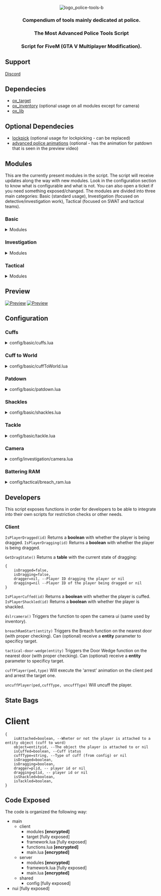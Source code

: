 <div align="center">

![logo_police-tools-b](https://github.com/tugamars/tugamars-fivem/assets/25794492/835db55e-aeb8-49fd-8b22-9df6de4d1628)

### Compendium of tools mainly dedicated at police. 
### The Most Advanced Police Tools Script
### Script for FiveM (GTA V Multiplayer Modification).
</div>

## Support
[Discord](https://discord.tugamars.com)

## Dependecies
- [ox_target](https://github.com/overextended/ox_target)
- [ox_inventory](https://github.com/overextended/ox_inventory) (optional usage on all modules except for camera)
- [ox_lib](https://github.com/overextended/ox_lib)

## Optional Dependecies
- [lockpick](https://github.com/baguscodestudio/lockpick) (optional usage for lockpicking - can be replaced)
- [advanced police animations](https://forum.cfx.re/t/paid-advanced-police-animations/5173115) (optional - has the animation for patdown that is seen in the preview video)

## Modules
This are the currently present modules in the script. The script will receive updates along the way with new modules.
Look in the configuration section to know what is configurable and what is not. You can also open a ticket if you need something exposed/changed.
The modules are divided into three main categories: Basic (standard usage), Investigation (focused on detective/investigation work), Tactical (focused on SWAT and tactical teams). 

### Basic
<details>
<summary>Modules</summary>

#### Cuffs
Modular cuffing system highly configurable.
Comes with 3 pre-configured cuffing types (back cuff, front cuff and zipties). You can configure position (front/back), animation and items required (or no items at all) for each, as well as configure actions to remove it.
Standard cuffs comes with 3 pre-configured ways of being removed:
1) Uncuffing normally (using a key)
2) Cutting the cuffs/zipties (using a boltcutter or similar)
3) Lockping the cuffs [not available for zipties]

While cuffed the player won't be able to get into vehicles without help, won't be able to jump and won't be able to pull a gun.

#### Cuff to the world
Cuff a player to any object in the map. The maximum and minimum size of the object are configurable.
You can also use a list of objects instead of checking for size.
See Configuration for more information.

#### Grab
Drag a player with a proper walking animation being executed on the dragged player.
No configuration currently available.

#### Patdown
Quickly patdown a player, it will execute a animation (configurable) and then will return the items (configurable) that are present in the target player inventory/weaponwheel (or both - configurable).
See Configuration for more information.

#### Shackles
Restrains the legs of a player, makes him walk slower, doesn't allow to run.
Objects, ways of removing (similar to cuffs) and walkstyles are configurable.

#### Sit/Unseat in car
Immersive sit/unseat from vehicle with proper animations.
Vehicle needs to be unlocked for seat/unseat to work.

#### Tackle
Optimized and enhanced tackle system. The victim needs to press space to get up or otherwise they need to wait a configurable amount at which time it will let them up.
See Configuration for more information.
</details>

### Investigation

<details>
    <summary>Modules</summary>

### DSLR Camera
Realistic DSLR Camera with a interface 100% matching a real-life camera.
Take pictures that are automatically saved, zoom as much as you need, share your pictures with others.
Requires inventory to work for now.
Configuration is available.

</details>

### Tactical

<details>
    <summary>Modules</summary>

### Door Wedges
Inspired on SWAT 4 and Ready or Not, door wedges can be placed on doors to prevent them from being opened.
While they can be removed, it will take a few minutes and skill after being located.

### Battering RAM
Realistic hand-held Battering RAM to bring doors down (and also unlock them in locking systems).

</details>

## Preview
[![Preview](https://img.youtube.com/vi/bG943hVCae0/0.jpg)](https://www.youtube.com/watch?v=bG943hVCae0)
[![Preview](https://img.youtube.com/vi/Q5yts6gh6I8/0.jpg)](https://www.youtube.com/watch?v=Q5yts6gh6I8)

## Configuration

### Cuffs
<details>
    <summary>config/basic/cuffs.lua</summary>

```lua


--Cuffs module

Config.Cuffs={};

Config.Cuffs.Anims = {
    ["arrestee_back"]={
        dict="mp_arrest_paired",
        clip="crook_p2_back_left",
    },
    ["cop_back"]={
        dict="mp_arrest_paired",
        clip="cop_p2_back_left",
    },
    ["cop_front"]={
        dict="missheistfbisetup1",
        clip="unlock_loop_janitor"
    }
}

Config.Cuff = {
    ["fc"] = { -- front cuff command="/fc"
        name="Front Cuff Player",
        icon="handcuffs",
        direction=1, --Direction. Nil = do not check; 1 - front; 2 - behind; Direction where the target ped needs to be relative to player.
        animDo= {
            cop="cop_front",
        },
        animation={
            dict="anim@move_m@prisoner_cuffed",
            clip="idle",
        },
        uncuffAnim={
            dict="mp_arresting",
            clip="a_uncuff",
        },
        object={
            prop="p_cs_cuffs_02_s",
            rotation = {
                ["x"] = 0.0,
                ["y"] = -106.03,
                ["z"] = -0.015
            },
            position = {
                ["x"] = -0.07,
                ["y"] = 0.0,
                ["z"] = 0.075
            }
        },
        sound = {
            file="cuff",
            volume=0.5
        },
        actions = {
            cuff = {
                active = true,
                itemRequired=true,
                itemName="handcuffs",
            },
            uncuff = {
                active = true,
                itemRequired=true,
                itemName="handcuffs_key",
            },
            forceRemove = {
                active = true,
                itemRequired=true,
                itemName="boltcutter"
            },
            lockPick = {
                active = true,
                itemRequired=true,
                itemName="lockpicker"
            }
        }
    },
    ["bc"] = { -- back cuff (command=/bc)
        name="Back Cuff Player",
        icon="handcuffs",
        direction=2,
        animDo= {
            cop="cop_back",
            arrestee="arrestee_back",

        },
        animation={
            dict="mp_arresting",
            clip="idle",
        },
        uncuffAnim={
            dict="re@stag_do@",
            clip="untie_ped",
        },
        object={
            prop="p_cs_cuffs_02_s",
            rotation = {
                ["x"] = 118.683,
                ["y"] = -113.712,
                ["z"] = -340.35,
            },
            position = {
                ["x"] = -0.041,
                ["y"] = 0.063,
                ["z"] = 0.025
            }
        },
        sound = {
            file="cuff",
            volume=0.5,
        },
        actions = {
            cuff = {
                active = true,
                itemRequired=true,
                itemName="handcuffs",
            },
            uncuff = {
                active = true,
                itemRequired=true,
                itemName="handcuffs_key",
            },
            forceRemove = {
                active = true,
                itemRequired=true,
                itemName="boltcutter"
            },
            lockPick = {
                active = true,
                itemRequired=true,
                itemName="lockpicker"
            }
        }
    },
    ["ziptie"] = { -- zipties = (/ziptie)
        name="Ziptie Player",
        icon="handcuffs",
        direction=2,
        animDo= {
            cop="cop_back",
            arrestee="arrestee_back",

        },
        animation={
            dict="re@stag_do@idle_a",
            clip="idle_a_ped",
        },
        uncuffAnim={
            dict="re@stag_do@",
            clip="untie_ped",
        },
        object={
            prop="hei_prop_zip_tie_positioned",
            rotation = {
                ["x"] = -184.003,
                ["y"] = -101.33,
                ["z"] = -101.0,
            },
            position = {
                ["x"] = -0.036,
                ["y"] = -0.056,
                ["z"] = 0.015
            }
        },
        sound = {
            file="ziptie",
            volume=0.5
        },
        actions = {
            cuff = {
                active = true,
                itemRequired=true,
                itemName="zipties",
            },
            uncuff = {
                active = true,
                itemRequired=true,
                itemName="handcuffs_key",
            },
            forceRemove = {
                active = true,
                itemRequired=true,
                itemName="boltcutter"
            },
        }
    },
};

Config.Cuffs.Skillcheck = { --Skillcheck on the player getting cuffed to try and escape
    Enable=true,
    Difficulties={'medium'},
    Keys={'w','a','s','d'}
}
```

</details>

### Cuff to World
<details>
    <summary>config/basic/cuffToWorld.lua</summary>

```lua
Config.cuffToWorld = {
    type="size", -- size or object
    size = {
        max=5.0,
        min=0.2,
    },
    objectList={
        'prop_streetlight_01','prop_streetlight_01b','prop_streetlight_02','prop_streetlight_03','prop_streetlight_03b','prop_streetlight_03c','prop_streetlight_03d','prop_streetlight_03e','prop_streetlight_04','prop_streetlight_05','prop_streetlight_05_b','prop_streetlight_06','prop_streetlight_07a','prop_streetlight_07b','prop_streetlight_08','prop_streetlight_09','prop_streetlight_10','prop_streetlight_11a','prop_streetlight_11b','prop_streetlight_11c','prop_streetlight_12a','prop_streetlight_12b','prop_streetlight_14a','prop_streetlight_15a','prop_streetlight_16a'
    }
};
```
</details>

### Patdown
<details>
    <summary>config/basic/patdown.lua</summary>

```lua
Config.Patdown = {
    Enable = true,
    Anims = {
        Executor = {
            lib = "frisk@animation",
            anim = "frisk_clip"
        },
        Victim = {
            car = {
                {
                    lib = "handsonhood@animation",
                    clip = "handsonhood_clip",
                },
                {
                    lib = "handsonhood2@animation",
                    clip = "handsonhood2_clip",
                },
                {
                    lib = "handsonhood3@animation",
                    clip = "handsonhood3_clip",
                }
            },
            nocar = {
                {
                    lib = "handsonhood3@animation",
                    clip = "handsonhood3_clip",
                }
            }
        }
    },
    Check = {
        WeaponWheel=false,
        InventoryItems=true,
    },
    InventoryItems={
        ["WEAPON_PISTOL"]="pistol"
    },
    CategoryTexts={
        ["long_rifle"]="Long Weapon",
        ["pistol"]="Small Weapon",
        ["smg"]="Medium Weapon",
        ["melee"]="Melee",
        ["shotgun"]="Medium Weapon",
        ["throwable"]="Feels like a grenade",
        ["other"]="Something unknown",
        ["heavy_weapon"]="Arsenal",
    },
    WeaponsList = {
        ["weapon_advancedrifle"]="long_rifle",
        ["weapon_appistol"]="pistol",
        ["weapon_assaultrifle"]="long_rifle",
        ["weapon_assaultrifle_mk2"]="long_rifle",
        ["weapon_assaultshotgun"]="shotgun",
        ["weapon_assaultsmg"]="smg",
        ["weapon_autoshotgun"]="shotgun",
        ["weapon_bat"]="melee",
        ["weapon_ball"]="throwable",
        ["weapon_battleaxe"]="melee",
        ["weapon_bottle"]="melee",
        ["weapon_bullpuprifle"]="long_rifle",
        ["weapon_bullpuprifle_mk2"]="long_rifle",
        ["weapon_bullpupshotgun"]="shotgun",
        ["weapon_bzgas"]="throwable",
        ["weapon_carbinerifle"]="long_rifle",
        ["weapon_carbinerifle_mk2"]="long_rifle",
        ["weapon_combatmg"]="long_rifle",
        ["weapon_combatmg_mk2"]="long_rifle",
        ["weapon_combatpdw"]="smg",
        ["weapon_combatpistol"]="pistol",
        ["weapon_compactlauncher"]="heavy_weapon",
        ["weapon_compactrifle"]="long_rifle",
        ["weapon_crowbar"]="melee",
        ["weapon_dagger"]="melee",
        ["weapon_dbshotgun"]="shotgun",
        ["weapon_doubleaction"]="pistol",
        ["weapon_fireextinguisher"]="other",
        ["weapon_firework"]="heavy_weapon",
        ["weapon_flare"]="throwable",
        ["weapon_flaregun"]="pistol",
        ["weapon_flashlight"]="melee",
        ["weapon_golfclub"]="melee",
        ["weapon_grenade"]="throwable",
        ["weapon_grenadelauncher"]="heavy_weapon",
        ["weapon_gusenberg"]="long_rifle",
        ["weapon_hammer"]="melee",
        ["weapon_hatchet"]="melee",
        ["weapon_heavypistol"]="pistol",
        ["weapon_heavyshotgun"]="shotgun",
        ["weapon_heavysniper"]="long_rifle",
        ["weapon_heavysniper_mk2"]="long_rifle",
        ["weapon_hominglauncher"]="heavy_weapon",
        ["weapon_knife"]="melee",
        ["weapon_knuckle"]="melee",
        ["weapon_machete"]="melee",
        ["weapon_machinepistol"]="pistol",
        ["weapon_marksmanpistol"]="smg",
        ["weapon_marksmanrifle"]="long_rifle",
        ["weapon_marksmanrifle_mk2"]="long_rifle",
        ["weapon_mg"]="long_rifle",
        ["weapon_microsmg"]="smg",
        ["weapon_minigun"]="heavy_weapon",
        ["weapon_minismg"]="smg",
        ["weapon_molotov"]="throwable",
        ["weapon_musket"]="shotgun",
        ["weapon_nightstick"]="melee",
        ["weapon_petrolcan"]="other",
        ["weapon_pipebomb"]="throwable",
        ["weapon_pistol"]="pistol",
        ["weapon_pistol50"]="pistol",
        ["weapon_pistol_mk2"]="pistol",
        ["weapon_poolcue"]="melee",
        ["weapon_proxmine"]="throwable",
        ["weapon_pumpshotgun"]="shotgun",
        ["weapon_pumpshotgun_mk2"]="shotgun",
        ["weapon_railgun"]="heavy_weapon",
        ["weapon_revolver"]="pistol",
        ["weapon_revolver_mk2"]="pistol",
        ["weapon_rpg"]="heavy_weapon",
        ["weapon_sawnoffshotgun"]="shotgun",
        ["weapon_smg"]="smg",
        ["weapon_smg_mk2"]="smg",
        ["weapon_smokegrenade"]="throwable",
        ["weapon_sniperrifle"]="long_rifle",
        ["weapon_snowball"]="throwable",
        ["weapon_snspistol"]="pistol",
        ["weapon_snspistol_mk2"]="pistol",
        ["weapon_specialcarbine"]="long_rifle",
        ["weapon_specialcarbine_mk2"]="long_rifle",
        ["weapon_stickybomb"]="throwable",
        ["weapon_stungun"]="other",
        ["weapon_switchblade"]="melee",
        ["weapon_vintagepistol"]="pistol",
        ["weapon_wrench"]="melee",
        ["weapon_raypistol"]="pistol",
        ["weapon_raycarbine"]="long_rifle",
        ["weapon_rayminigun"]="heavy_weapon",
        ["weapon_stone_hatchet"]="melee",
    }
};
```
</details>


### Shackles
<details>
    <summary>config/basic/shackles.lua</summary>

```lua
Config.Shackles = {
    objects = {
        left = {
            position = vector3(-0.0095, 0.103, 0.01),
            rotation = vector3(-90.0,-20.0,0.0),
            bone = 14201,
        },
        right = {
            position = vector3(-0.0095, 0.103, 0.01),
            rotation = vector3(-90.0,-20.0,0.0),
            bone = 52301,
        },
    },
    walkstyle="anim_group_move_ballistic",
    sound = {
        file="cuff",
        volume=0.5
    },
    actions = {
        cuff = {
            active = true,
            itemRequired=true,
            itemName="legshackles",
        },
        uncuff = {
            active = true,
            itemRequired=true,
            itemName="handcuffs_key",
        },
        forceRemove = {
            active = true,
            itemRequired=true,
            itemName="boltcutter"
        },
        lockPick = {
            active = true,
            itemRequired=true,
            itemName="lockpicker"
        }
    }
};
```
</details>

### Tackle
<details>
    <summary>config/basic/tackle.lua</summary>

```lua
Config.Tackle = {
    Anims = {
        Executor = {
            lib = "missmic2ig_11",
            anim = "mic_2_ig_11_intro_goon"
        },
        Victim = {
            lib = "missmic2ig_11",
            anim = "mic_2_ig_11_intro_p_one"
        }
    },
    Distance = 2.0,
    TimeOnGround = {
        executor=3000,
        victim=5000,
    }
};
```
</details>

### Camera
<details>
    <summary>config/investigation/camera.lua</summary>

```lua
Config.Camera = {
    HudResource="tugamars_hud", -- Additional HUD to hide.
    FovMax=50.0,
    FovMin=1.0, -- max zoom (less = more zoom)
    ZoomSpeed=1.5, -- camera zoom speed
    SpeedHorizontal= 2.0, -- Speed rot camera horizontal
    SpeedVertical=2.0, -- Speed rot camera vertically
    Webhook="#", --Valid discord webhook
};
```
</details>

### Battering RAM
<details>
    <summary>config/tactical/breach_ram.lua</summary>

```lua
Config.BreachRam = {
    useItem=true,
    itemName="battering_ram_tool",
    enableCommand=true, --will register a command
    commandName="breachram"
};
```
</details>

## Developers

This script exposes functions in order for developers to be able to integrate into their own scripts for restriction checks or other needs.

### Client

``IsPlayerDragged(id)`` Returns a **boolean** with whether the player is being dragged.
``IsPlayerDragging(id)`` Returns a **boolean** with whether the player is being dragged.

``GetDragState()`` Returns a **table** with the current state of dragging:
```
{
    isDragged=false,
    isDragging=false,
    dragger=nil, --Player ID dragging the player or nil
    dragging=nil --Player ID of the player being dragged or nil
}
```
``IsPlayerCuffed(id)`` Returns a **boolean** with whether the player is cuffed.
``IsPlayerShackled(id)`` Returns a **boolean** with whether the player is shackled.


``dslrcamera()`` Triggers the function to open the camera ui (same used by inventory).

``breachRamStart(entity)`` Triggers the Breach function on the nearest door (with proper checking). Can (optional) receive a **entity** parameter to specificy target.

``tactical-door-wedge(entity)`` Triggers the Door Wedge function on the nearest door (with proper checking).  Can (optional) receive a **entity** parameter to specificy target.

``cuffPlayer(ped,type)`` Will execute the 'arrest' animation on the client ped and arrest the target one.

``uncuffPlayer(ped,cuffType, uncuffType)`` Will uncuff the player. 

## State Bags

# Client

```
{
    isAttached=boolean, --Wheter or not the player is attached to a entity object (cuff to word)
    object=entityid, --The object the player is attached to or nil
    isCuffed=boolean, --Cuff status
    cuffType=string, --Type of cuff (from config) or nil
    isDragged=boolean,
    isDragging=boolean,
    dragger=plid, -- player id or nil
    dragging=plid, -- player id or nil
    isShackled=boolean,
    isTackled=boolean,
}
```

## Code Exposed

The code is organized the following way:

- main
  - client
    - modules **[encrypted]**
    - target [fully exposed]
    - framework.lua [fully exposed]
    - functions.lua **[encrypted]**
    - main.lua **[encrypted]**
  - server
    - modules **[encrypted]**
    - framework.lua [fully exposed]
    - main.lua **[encrypted]**
  - shared
    - config [fully exposed]
- nui [fully exposed]
